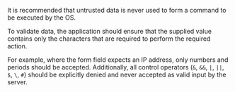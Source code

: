 It is recommended that untrusted data is never used to form a command
to be executed by the OS.

To validate data, the application should ensure that the supplied value 
contains only the characters that are required to perform the
required action.

For example, where the form field expects an IP address, only numbers
and periods should be accepted. Additionally, all control operators
(`&`, `&&`, `|`, `||`, `$`, `\`, `#`) should be explicitly denied
and never accepted as valid input by the server.